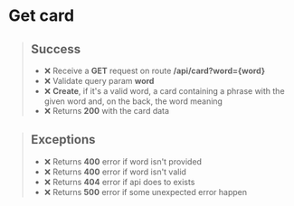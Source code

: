 # Get card

> ## Success
> - ❌ Receive a **GET** request on route **/api/card?word={word}** 
> - ❌ Validate query param **word**
> - ❌ **Create**, if it's a valid word, a card containing a phrase with the given word and, on the back, the word meaning 
> - ❌ Returns **200** with the card data

> ## Exceptions
> - ❌ Returns **400** error if word isn't provided
> - ❌ Returns **400** error if word isn't valid
> - ❌ Returns **404** error if api does to exists
> - ❌ Returns **500** error if some unexpected error happen
